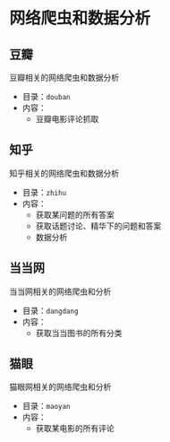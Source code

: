 # 网络爬虫和数据分析

## 豆瓣
豆瓣相关的网络爬虫和数据分析
- 目录：`douban`
- 内容：
    - 豆瓣电影评论抓取

## 知乎
知乎相关的网络爬虫和数据分析
- 目录：`zhihu`
- 内容：
    - 获取某问题的所有答案
    - 获取话题讨论、精华下的问题和答案
    - 数据分析

## 当当网
当当网相关的网络爬虫和分析
- 目录：`dangdang`
- 内容：
    - 获取当当图书的所有分类

## 猫眼
猫眼网相关的网络爬虫和分析
- 目录：`maoyan`
- 内容：
    - 获取某电影的所有评论